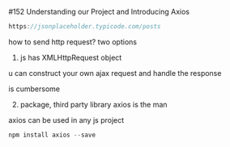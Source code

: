 #152 Understanding our Project and Introducing Axios

```js
https://jsonplaceholder.typicode.com/posts
```

how to send http request? two options

1) js has XMLHttpRequest object

u can construct your own ajax request and handle the response

is cumbersome

2) package, third party library
axios is the man

axios can be used in any js project

```js
npm install axios --save
```


